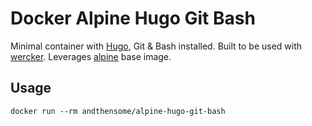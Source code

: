 # Docker Alpine Hugo Git Bash

Minimal container with [Hugo](https://gohugo.io), Git & Bash installed. Built to be used with [wercker](http://wercker.com/). Leverages [alpine](https://hub.docker.com/_/alpine/) base image.

## Usage

	docker run --rm andthensome/alpine-hugo-git-bash